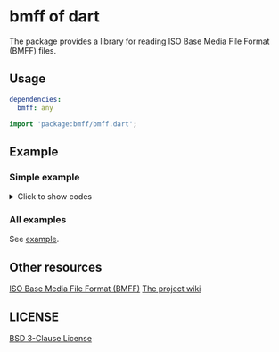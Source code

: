 # bmff of dart

The package provides a library for reading ISO Base Media File Format (BMFF) files.

## Usage

```yaml
dependencies:
  bmff: any
```

```dart
import 'package:bmff/bmff.dart';
```

## Example

### Simple example

<details>

<summary>Click to show codes</summary>

```dart
import 'package:bmff/bmff.dart';

void main() {
  final assetPath = 'assets/compare_still_1.heic';
  final bmff =
      Bmff.file(assetPath); // The path is file path, not flutter asset path.

  final boxes = bmff.childBoxes;
  for (final box in boxes) {
    print(box);
  }

  showFtyp(bmff);
}

void useByteListSource(List<int> bytes) {
  final bmff = Bmff.memory(bytes);
  final boxes = bmff.childBoxes;
  for (final box in boxes) {
    print(box);
  }
}

void showFtyp(Bmff bmff) {
  final typeBox = bmff.typeBox;
  final type = typeBox.type;

  final majorBrand = typeBox.majorBrand;
  final minorVersion = typeBox.minorVersion;
  final compatibleBrands = typeBox.compatibleBrands;

  print('type: $type');
  print('majorBrand: $majorBrand');
  print('minorVersion: $minorVersion');
  print('compatibleBrands: $compatibleBrands');
}

```

</details>

### All examples

See [example](https://github.com/CaiJingLong/bmff/blob/main/example).

## Other resources

[ISO Base Media File Format (BMFF)][isobmff]
[The project wiki][wiki]

## LICENSE

[BSD 3-Clause License](https://github.com/CaiJingLong/bmff/blob/main/LICENSE)

[isobmff]: https://mpeg.chiariglione.org/standards/mpeg-4/iso-base-media-file-format
[wiki]: https://github.com/CaiJingLong/bmff/wiki
